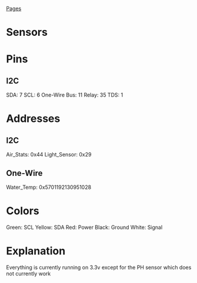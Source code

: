 [Pages](Pages.md)
# Sensors
# Pins
## I2C
SDA: 7
SCL: 6
One-Wire Bus: 11
Relay: 35
TDS: 1

# Addresses
## I2C
Air_Stats: 0x44
Light_Sensor: 0x29

## One-Wire
Water_Temp:  0x5701192130951028

# Colors
Green: SCL
Yellow: SDA
Red: Power
Black: Ground
White: Signal
# Explanation
Everything is currently running on 3.3v except for the PH sensor which does not currently work
